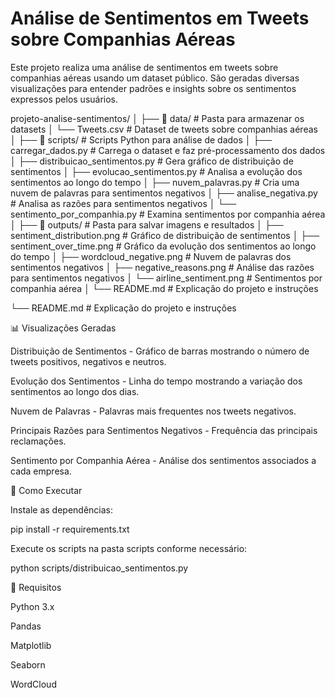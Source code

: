 # Análise de Sentimentos em Tweets sobre Companhias Aéreas

Este projeto realiza uma análise de sentimentos em tweets sobre companhias aéreas usando um dataset público. São geradas diversas visualizações para entender padrões e insights sobre os sentimentos expressos pelos usuários.

projeto-analise-sentimentos/ │ ├── 📂 data/ # Pasta para armazenar os datasets │ └── Tweets.csv # Dataset de tweets sobre companhias aéreas │ ├── 📂 scripts/ # Scripts Python para análise de dados │ ├── carregar_dados.py # Carrega o dataset e faz pré-processamento dos dados │ ├── distribuicao_sentimentos.py # Gera gráfico de distribuição de sentimentos │ ├── evolucao_sentimentos.py # Analisa a evolução dos sentimentos ao longo do tempo │ ├── nuvem_palavras.py # Cria uma nuvem de palavras para sentimentos negativos │ ├── analise_negativa.py # Analisa as razões para sentimentos negativos │ └── sentimento_por_companhia.py # Examina sentimentos por companhia aérea │ ├── 📂 outputs/ # Pasta para salvar imagens e resultados │ ├── sentiment_distribution.png # Gráfico de distribuição de sentimentos │ ├── sentiment_over_time.png # Gráfico da evolução dos sentimentos ao longo do tempo │ ├── wordcloud_negative.png # Nuvem de palavras dos sentimentos negativos │ ├── negative_reasons.png # Análise das razões para sentimentos negativos │ └── airline_sentiment.png # Sentimentos por companhia aérea │ └── README.md # Explicação do projeto e instruções


└── README.md                   # Explicação do projeto e instruções

📊 Visualizações Geradas

Distribuição de Sentimentos - Gráfico de barras mostrando o número de tweets positivos, negativos e neutros.

Evolução dos Sentimentos - Linha do tempo mostrando a variação dos sentimentos ao longo dos dias.

Nuvem de Palavras - Palavras mais frequentes nos tweets negativos.

Principais Razões para Sentimentos Negativos - Frequência das principais reclamações.

Sentimento por Companhia Aérea - Análise dos sentimentos associados a cada empresa.

🚀 Como Executar

Instale as dependências:

pip install -r requirements.txt

Execute os scripts na pasta scripts conforme necessário:

python scripts/distribuicao_sentimentos.py

📌 Requisitos

Python 3.x

Pandas

Matplotlib

Seaborn

WordCloud
